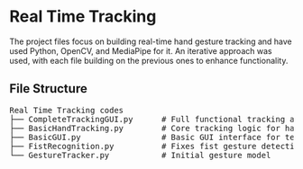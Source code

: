 <!DOCTYPE html>
<html lang="en">
<head>
    <meta charset="UTF-8">
    <meta name="viewport" content="width=device-width, initial-scale=1.0">
    <title>Real Time Tracking</title>
</head>
<body>
<h1>Real Time Tracking</h1>

<p>The project files focus on building real-time hand gesture tracking and have used Python, OpenCV, and MediaPipe for it. 
An iterative approach was used, with each file building on the previous ones to enhance functionality.</p>

<h2>File Structure</h2>
<pre>
Real Time Tracking codes
├── CompleteTrackingGUI.py      # Full functional tracking application with GUI
├── BasicHandTracking.py        # Core tracking logic for hand movements and gestures
├── BasicGUI.py                 # Basic GUI interface for testing 
├── FistRecognition.py          # Fixes fist gesture detection
└── GestureTracker.py           # Initial gesture model
</pre>


</body>
</html>
